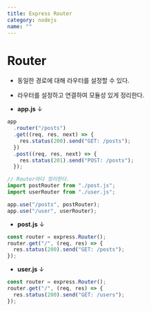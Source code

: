 ```yaml
---
title: Express Router
category: nodejs
name: ""
---
```


# Router

- 동일한 경로에 대해 라우터를 설정할 수 있다.
- 라우터를 설정하고 연결하여 모듈성 있게 정리한다.

- **app.js** ↓

```javascript
app
  .router("/posts")
  .get((req, res, next) => {
    res.status(200).send("GET: /posts");
  })
  .post((req, res, next) => {
    res.status(201).send("POST: /posts");
  });

// Router마다 정리한다.
import postRouter from "./post.js";
import userRouter from "./user.js";

app.use("/posts", postRouter);
app.use("/user", userRouter);
```

- **post.js** ↓

```javascript
const router = express.Router();
router.get("/", (req, res) => {
  res.status(200).send("GET: /posts");
});
```

- **user.js** ↓

```javascript
const router = express.Router();
router.get("/", (req, res) => {
  res.status(200).send("GET: /users");
});
```
